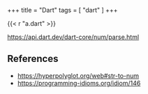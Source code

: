 +++
title = "Dart"
tags = [ "dart" ]
+++

{{< r "a.dart" >}}

<https://api.dart.dev/dart-core/num/parse.html>

## References

- <https://hyperpolyglot.org/web#str-to-num>
- <https://programming-idioms.org/idiom/146>
